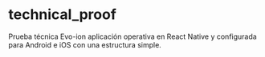 # technical_proof
Prueba técnica Evo-ion aplicación operativa en  React Native y configurada para Android e iOS con una estructura simple.
